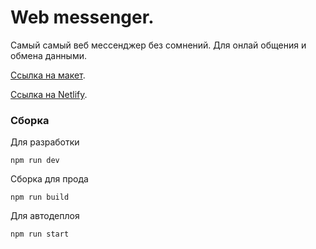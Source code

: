 # Web messenger.
Самый самый веб мессенджер без сомнений. Для онлай общения и обмена данными.

[Ссылка на макет](https://www.figma.com/file/p0q8L7bjlVnKblEpHgWJgy/Chat_external_link-(Copy)?node-id=0%3A1&t=anF13sSQum7r2YpN-0).

[Ссылка на Netlify](https://cool-frangollo-94b33a.netlify.app/).
### Сборка
Для разработки
```
npm run dev
```
Сборка для прода
```
npm run build
```
Для автодеплоя
```
npm run start
```
